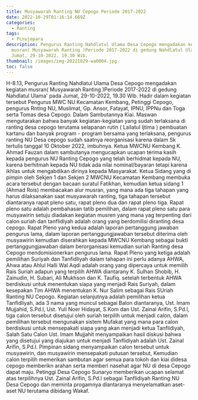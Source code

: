 ```yaml
---
title: Musyawarah Ranting NU Cepogo Periode 2017-2022
date: 2022-10-29T01:16:14.669Z
categories:
  - Ranting
tags:
  - Pcnujepara
description: Pengurus Ranting Nahdlatul Ulama Desa Cepogo mengadakan kegiatan
  musran( Musyawarah Ranting )Periode 2017-2022 di gedung Nahdlatul Ulama' pada
  Jumat, 29-10-2022, 19.30 Wib.
thumbnail: /images/img-20221029-wa0004.jpg
toc: false
---
```

H-8.13, Pengurus Ranting Nahdlatul Ulama Desa Cepogo mengadakan kegiatan musran( Musyawarah Ranting )Periode 2017-2022 di gedung Nahdlatul Ulama' pada Jumat, 29-10-2022, 19.30 Wib.
Hadir dalam kegiatan tersebut Pengurus MWC NU Kecamatan Kembang, Petinggi Cepogo, pengurus Rnting NU, Muslimat, Gp. Ansor, Fatayat, IPNU, IPPNu dan Toga serta Tomas desa Cepogo. 
Dalam Sambutannya Kiai. Maswan mengutarakan bahwa banyak kegiatan-kegiatan yang sudah terlaksana di ranting desa cepogo terutama selapanan rutin ( Lailatul Ijtima ) pembuatan kartanu dan banyak program - program bersama yang terlaksana, pengurus ranting NU Desa cepogo sudah saatnya reorganisasi karena dalam Sk tertulis tanggal 10 Oktober 2022, imbuhnya.
Ketua MWCNU Kembang K. Ahmad Fauzan dalam sambutanya mengucapkan ucapan terima kasih kepada pengurus NU Ranting Cepogo yang telah berhidmat kepada NU, karena berhitmah kepada NU tidak ada nilai nominal/bayaran tetapi karena ikhlas untuk mengabdikan dirinya kepada Masyarakat.
Ketua Sidang yang di pimpin oleh Sekjen 1 dan Sekjen 2 MWCNU Kecamatan Kembang membuka acara tersebut dengan bacaan suratul Fatikhan, kemudian ketua sidang 1 (Ahmad Rois) membacakan alur musran, yang mana ada tiga tahapan yang harus dilaksanakan saat musyawarah ranting, tiga tahapan tersebut diantaranya rapat pleno satu, rapat pleno dua dan rapat pleno tiga.
Rapat pleno satu adalah pembahasan tatib pemilihan, dalam rapat pleno satu para musyawirin setuju diadakan kegiatan musren yang mana yag terpenting dari calon suriah dan tanflidiyah adalah orang yang berdomilisi diranting desa cepogo.
Rapat Pleno yang kedua adalah laporan pertanggung jawaban pengurus lama, dalam laporan pertanggungjawaban tersebut diterima oleh musyawirin kemudian diserahkan kepada MWCNU Kembang sebagai bukti pertanggungjawaban dalam berorganisasi kemudian suriah Ranting desa Cepogo mendomisionerkan pengurus lama.
Rapat Pleno yang ketiga adalah pemilihan Suriyah dan Tanfidliyah dalam tahapan ini perlu adanya AHWA, Ahwa atau Ahlul Halli Wal Aqdi adalah orang yang dipercaya untuk memilih Rais Suriah adapun yang terpilih AHWA diantarany K. Sulhan Shobib, H. Zainudin, H. Subari, Ali Mukhson dan K. Taufiq. setelah terbentuk AHWA berdiskusi untuk menentukan siapa yang menjadi Rais Suriyah, dalam kesepakan Tim AHWA menentukan K. Nur Salim sebagai Rais SUriah Ranting NU Cepogo.
Kegiatan selanjutnya adalah pemilihan ketua Tanfidliyah, ada 3 nama yang muncul sebagai Balon diantaranya, Ust. Imam Mujjahid, S.Pd.I, Ust. Yuli Noer Hidayat, S.Kom dan Ust. Zainal Arifin, S.Pd.I, tiga calon tersebut disetujui oleh suriah terpilih untuk menjadi calon, dalam pemilihan tersebut mengunakan sistem Mufakat yang mana para calon berdiskusi untuk mensepakati siapa yang akan menjadi ketua Tanflidiyah, Salah Satu Calon Ust. Imam Mujjahit menyampaikan hasil diskusi bahwa yang disetujui yang diajukan untuk menjadi Tanflidiyah adalah Ust. Zainal Arifin, S.Pd.I.
Pimpinan sidang menyampaikan calon tersebut untuk musyawirin, dan musyawirin mensepakati putusan tersebut, Kemudian calon terpilih memerikan sambutan agar semua para tokoh dan kiai didesa cepogo memberikn arahan serta memberi nasehat agar NU di desa Cepogo dapat maju.
Petinggi Desa Cepogo Sunaryo memberikan ucapan selamat atas terpilihnya Ust. Zainal Arifin, S.Pd.I sebagai Tanflidiyah Ranting NU Desa Cepogo dan meminta progamnya diantaranya menyelamatkan aset-aset NU terutama dibidang Wakaf.